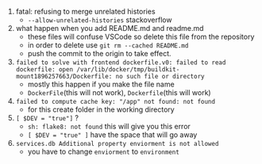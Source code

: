 1. fatal: refusing to merge unrelated histories
    * `--allow-unrelated-histories` stackoverflow
2. what happen when you add README.md and readme.md 
    * these files will confuse VSCode so delete this file from the repository
    * in order to delete use `git rm --cached README.md`
    * push the commit to the origin to take effect.
3. `failed to solve with frontend dockerfile.v0: failed to read dockerfile: open /var/lib/docker/tmp/buildkit-mount1896257663/Dockerfile: no such file or directory`
    * mostly this happen if you make the file name 
    * `DockerFile`(this will not work),  `Dockerfile`(this will work)
4. `failed to compute cache key: "/app" not found: not found`
    * for this create folder in the working directory
5. `[ $DEV = "true"]` ?
    * `sh: flake8: not found` this will give you this error
    * `[ $DEV = "true" ]` have the space that will go away
6. `services.db Additional property enviorment is not allowed`
    * you have to change `enviorment` to `environment`
